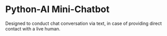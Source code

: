 # Python-AI Mini-Chatbot
Designed to conduct chat conversation via text, in case of providing direct contact with a live human.
